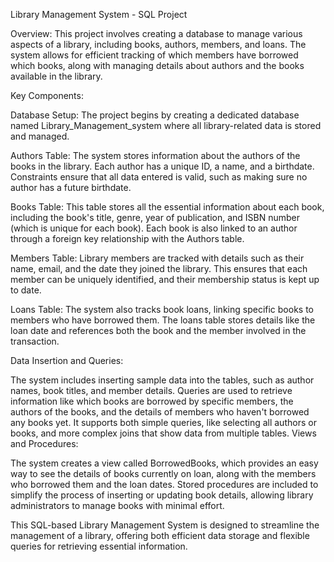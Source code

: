Library Management System - SQL Project

Overview: This project involves creating a database to manage various aspects of a library, including books, authors, members, and loans. The system allows for efficient tracking of which members have borrowed which books, along with managing details about authors and the books available in the library.

Key Components:

Database Setup: The project begins by creating a dedicated database named Library_Management_system where all library-related data is stored and managed.

Authors Table: The system stores information about the authors of the books in the library. Each author has a unique ID, a name, and a birthdate. Constraints ensure that all data entered is valid, such as making sure no author has a future birthdate.

Books Table: This table stores all the essential information about each book, including the book's title, genre, year of publication, and ISBN number (which is unique for each book). Each book is also linked to an author through a foreign key relationship with the Authors table.

Members Table: Library members are tracked with details such as their name, email, and the date they joined the library. This ensures that each member can be uniquely identified, and their membership status is kept up to date.

Loans Table: The system also tracks book loans, linking specific books to members who have borrowed them. The loans table stores details like the loan date and references both the book and the member involved in the transaction.

Data Insertion and Queries:

The system includes inserting sample data into the tables, such as author names, book titles, and member details.
Queries are used to retrieve information like which books are borrowed by specific members, the authors of the books, and the details of members who haven't borrowed any books yet.
It supports both simple queries, like selecting all authors or books, and more complex joins that show data from multiple tables.
Views and Procedures:

The system creates a view called BorrowedBooks, which provides an easy way to see the details of books currently on loan, along with the members who borrowed them and the loan dates.
Stored procedures are included to simplify the process of inserting or updating book details, allowing library administrators to manage books with minimal effort.

This SQL-based Library Management System is designed to streamline the management of a library, offering both efficient data storage and flexible queries for retrieving essential information.
